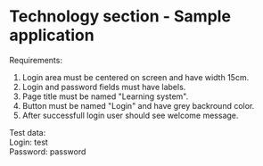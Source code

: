 # Technology section - Sample application

Requirements:
1. Login area must be centered on screen and have width 15cm.
2. Login and password fields must have labels.
3. Page title must be named "Learning system".
4. Button must be named "Login" and have grey backround color.
5. After successfull login user should see welcome message.

Test data:\
Login: test\
Password: password
